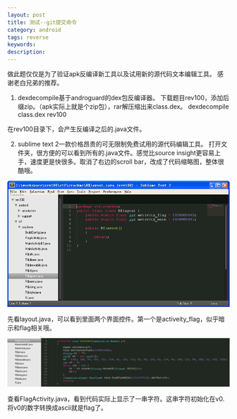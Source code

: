 ```yaml
---
layout: post
title: 测试--git提交命令
category: android
tags: reverse
keywords: 
description: 
---
```


做此题仅仅是为了验证apk反编译新工具以及试用新的源代码文本编辑工具。
感谢老白兄弟的推荐。

1. dexdecompile基于androguard的dex包反编译器。
下载题目rev100，添加后缀zip。（apk实际上就是个zip包），rar解压缩出来class.dex。
dexdecompile class.dex rev100

在rev100目录下，会产生反编译之后的.java文件。

2. sublime text 2一款价格昂贵的可无限制免费试用的源代码编辑工具。
打开文件夹，很方便的可以看到所有的.java文件。感觉比source insight更容易上手，速度更是快很多。取消了右边的scroll bar，改成了代码缩略图，整体很酷哦。

![图一](/public/img/2015-01-11-heetian.com_reverse100-1.jpg)

先看layout.java，可以看到里面两个界面控件。第一个是activeity_flag，似乎暗示和flag相关哦。

![图一](/public/img/2015-01-11-heetian.com_reverse100-2.jpg)

查看FlagActivity.java，看到代码实际上显示了一串字符。这串字符初始化在v0.
将v0的数字转换成ascii就是flag了。